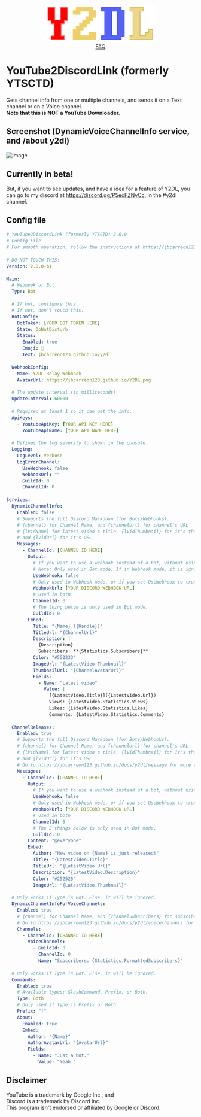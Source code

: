 <p align="center"><img src="/Images/y2dl-flat.png" height="100" /><br />
<a href="https://jbcarreon123.github.io/docs/y2dl/faq">FAQ</a></p>

# YouTube2DiscordLink (formerly YTSCTD)
Gets channel info from one or multiple channels, and sends it on a Text channel or on a Voice channel.   
**Note that this is NOT a YouTube Downloader.**

## Screenshot (DynamicVoiceChannelInfo service, and /about y2dl)
![image](https://github.com/jbcarreon123/Y2DL/assets/86447165/dafd454e-3545-4306-8433-7349a8770980)

## Currently in beta!
But, if you want to see updates, and have a idea for a feature of Y2DL,
you can go to my discord at https://discord.gg/P5ecFZNyCc, in the #y2dl channel.

## Config file
```yaml
# YouTube2DiscordLink (formerly YTSCTD) 2.0.0
# Config File
# For smooth operation, follow the instructions at https://jbcarreon123.github.io/docs/y2dl

# DO NOT TOUCH THIS!
Version: 2.0.0-b1

Main:
  # Webhook or Bot
  Type: Bot

  # If bot, configure this.
  # If not, don't touch this.
  BotConfig: 
    BotToken: [YOUR BOT TOKEN HERE]
    State: DoNotDisturb
    Status:
      Enabled: true
      Emoji: 🔗
      Text: jbcarreon123.github.io/y2dl

  WebhookConfig:
    Name: Y2DL Relay Webhook
    AvatarUrl: https://jbcarreon123.github.io/Y2DL.png

  # The update interval (in milliseconds)
  UpdateInterval: 60000

  # Required at least 1 so it can get the info.
  ApiKeys:
    - YoutubeApiKey: [YOUR API KEY HERE]
      YoutubeApiName: [YOUR API NAME HERE]

  # Defines the log severity to shown in the console.
  Logging:
    LogLevel: Verbose
    LogErrorChannel:
      UseWebhook: false
      WebhookUrl: ""
      GuildId: 0
      ChannelId: 0

Services:
  DynamicChannelInfo:
    Enabled: false
    # Supports the full Discord Markdown (for Bots/Webhooks).
    # {channel} for Channel Name, and {channelUrl} for channel's URL
    # {lVidName} for latest video's title, {lVidThumbnail} for it's thumbnail,
    # and {lVidUrl} for it's URL
    Messages:
      - ChannelId: [CHANNEL ID HERE]
        Output: 
          # If you want to use a webhook instead of a bot, without using Webhook mode, set this to true.
          # Note: Only used in Bot mode. If in Webhook mode, it is ignored because you already using a webhook.
          UseWebhook: false
          # Only used in Webhook mode, or if you set UseWebhook to true.
          WebhookUrl: [YOUR DISCORD WEBHOOK URL]
          # Used in both
          ChannelId: 0
          # The thing below is only used in Bot mode.
          GuildId: 0
        Embed:
          Title: "{Name} ({Handle})"
          TitleUrl: "{ChannelUrl}"
          Description: |
            {Description}
            Subscribers: **{Statistics.Subscribers}**
          Color: "#552233"
          ImageUrl: "{LatestVideo.Thumbnail}"
          ThumbnailUrl: "{ChannelAvatarUrl}"
          Fields:
            - Name: "Latest video"
              Value: |
                [{LatestVideo.Title}]({LatestVideo.Url})
                Views: {LatestVideo.Statistics.Views}
                Likes: {LatestVideo.Statistics.Likes}
                Comments: {LatestVideo.Statistics.Comments}

  ChannelReleases:
    Enabled: true
    # Supports the full Discord Markdown (for Bots/Webhooks).
    # {channel} for Channel Name, and {channelUrl} for channel's URL
    # {lVidName} for latest video's title, {lVidThumbnail} for it's thumbnail,
    # and {lVidUrl} for it's URL
    # Go to https://jbcarreon123.github.io/docs/y2dl/message for more variables.
    Messages:
      - ChannelId: [CHANNEL ID HERE]
        Output: 
          # If you want to use a webhook instead of a bot, without using Webhook mode, set this to true.
          UseWebhook: false
          # Only used in Webhook mode, or if you set UseWebhook to true.
          WebhookUrl: [YOUR DISCORD WEBHOOK URL]
          # Used in both
          ChannelId: 0
          # The 2 things below is only used in Bot mode.
          GuildId: 0
        Content: "@everyone"
        Embed:
          Author: "New video on {Name} is just released!"
          Title: "{LatestVideo.Title}"
          TitleUrl: "{LatestVideo.Url}"
          Description: "{LatestVideo.Description}"
          Color: "#252525"
          ImageUrl: "{LatestVideo.Thumbnail}"

  # Only works if Type is Bot. Else, it will be ignored.
  DynamicChannelInfoForVoiceChannels:  
    Enabled: true
    # {channel} for Channel Name, and {channelSubscribers} for subscibers.
    # Go to https://jbcarreon123.github.io/docs/y2dl/voicechannels for more variables.
    Channels:
      - ChannelId: [CHANNEL ID HERE]
        VoiceChannels:
          - GuildId: 0
            ChannelId: 0
            Name: "Subscribers: {Statistics.FormattedSubscribers}"

  # Only works if Type is Bot. Else, it will be ignored.
  Commands:
    Enabled: true
    # Available types: SlashCommand, Prefix, or Both.
    Type: Both
    # Only used if Type is Prefix or Both.
    Prefix: "!"
    About:
      Enabled: true
      Embed:
        Author: "{Name}"
        AuthorAvatarUrl: "{AvatarUrl}"
        Fields:
          - Name: "Just a bot."
            Value: "Yeah."
```

## Disclaimer
YouTube is a trademark by Google Inc., and  
Discord is a trademark by Discord Inc.  
This program isn't endorsed or affiliated by Google or Discord.
